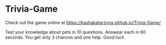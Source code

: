 # Trivia-Game

Check out the game online at https://kashakatarzyna.github.io/Trivia-Game/

Test your knowledge about pets in 10 questions. Answear each in 60 seconds. You get only 3 chances and one help. Good luck.
